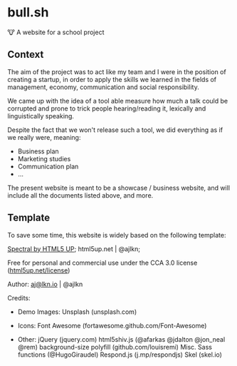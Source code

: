 # bull.sh
:cow: A website for a school project

## Context

The aim of the project was to act like my team and I were in the position
of creating a startup, in order to apply the skills we learned in the fields of
management, economy, communication and social responsibility.

We came up with the idea of a tool able measure how much a talk could be
corrupted and prone to trick people hearing/reading it, lexically and linguistically speaking.

Despite the fact that we won't release such a tool,
we did everything as if we really were, meaning:
- Business plan
- Marketing studies
- Communication plan
- ...

The present website is meant to be a showcase / business website,
and will include all the documents listed above, and more.

## Template
To save some time, this website is widely based on the following template:

[Spectral by HTML5 UP](https://html5up.net/spectral);
html5up.net | @ajlkn;

Free for personal and commercial use under the CCA 3.0 license ([html5up.net/license](html5up.net/license))

Author: aj@lkn.io | @ajlkn

Credits:

- Demo Images:
    Unsplash (unsplash.com)

- Icons:
    Font Awesome (fortawesome.github.com/Font-Awesome)

- Other:
    jQuery (jquery.com)
    html5shiv.js (@afarkas @jdalton @jon_neal @rem)
    background-size polyfill (github.com/louisremi)
    Misc. Sass functions (@HugoGiraudel)
    Respond.js (j.mp/respondjs)
    Skel (skel.io)